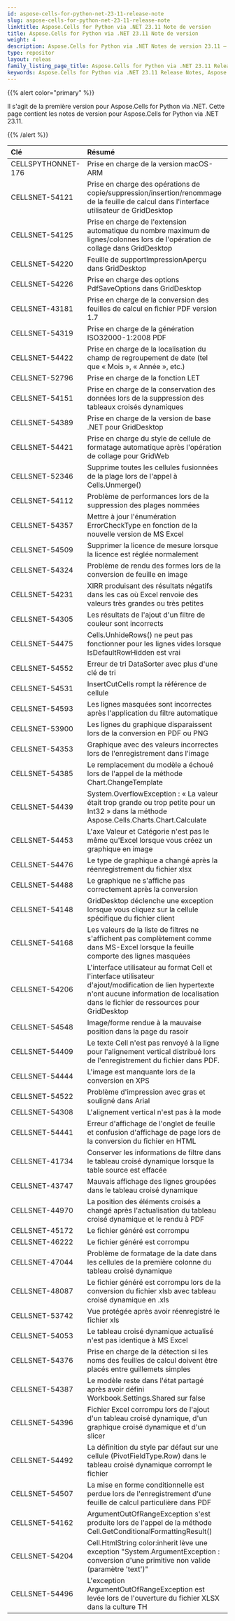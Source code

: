 ```yaml
---
id: aspose-cells-for-python-net-23-11-release-note
slug: aspose-cells-for-python-net-23-11-release-note
linktitle: Aspose.Cells for Python via .NET 23.11 Note de version
title: Aspose.Cells for Python via .NET 23.11 Note de version
weight: 4
description: Aspose.Cells for Python via .NET Notes de version 23.11 – dernières améliorations, nouvelles fonctionnalités et correctifs
type: repositor
layout: releas
family_listing_page_title: Aspose.Cells for Python via .NET 23.11 Release Note
keywords: Aspose.Cells for Python via .NET 23.11 Release Notes, Aspose.Cells for Python via .NET 23.11 updates and fixe
---
```

{{% alert color="primary" %}}

Il s'agit de la première version pour Aspose.Cells for Python via .NET.
Cette page contient les notes de version pour Aspose.Cells for Python via .NET 23.11.

{{% /alert %}}

|**Clé**|**Résumé**|**Catégorie**|
| :- | :- | :- |
|CELLSPYTHONNET-176|Prise en charge de la version macOS-ARM|
|CELLSNET-54121|Prise en charge des opérations de copie/suppression/insertion/renommage de la feuille de calcul dans l'interface utilisateur de GridDesktop|
|CELLSNET-54125|Prise en charge de l'extension automatique du nombre maximum de lignes/colonnes lors de l'opération de collage dans GridDesktop|
|CELLSNET-54220|Feuille de supportImpressionAperçu dans GridDesktop|
|CELLSNET-54226|Prise en charge des options PdfSaveOptions dans GridDesktop|
|CELLSNET-43181|Prise en charge de la conversion des feuilles de calcul en fichier PDF version 1.7|
|CELLSNET-54319|Prise en charge de la génération ISO32000-1:2008 PDF|
|CELLSNET-54422|Prise en charge de la localisation du champ de regroupement de date (tel que « Mois », « Année », etc.)|
|CELLSNET-52796|Prise en charge de la fonction LET|
|CELLSNET-54151|Prise en charge de la conservation des données lors de la suppression des tableaux croisés dynamiques|
|CELLSNET-54389| Prise en charge de la version de base .NET pour GridDesktop|
|CELLSNET-54421|Prise en charge du style de cellule de formatage automatique après l'opération de collage pour GridWeb|
|CELLSNET-52346|Supprime toutes les cellules fusionnées de la plage lors de l'appel à Cells.Unmerge()|
|CELLSNET-54112|Problème de performances lors de la suppression des plages nommées|
|CELLSNET-54357|Mettre à jour l'énumération ErrorCheckType en fonction de la nouvelle version de MS Excel|
|CELLSNET-54509|Supprimer la licence de mesure lorsque la licence est réglée normalement|
|CELLSNET-54324|Problème de rendu des formes lors de la conversion de feuille en image|
|CELLSNET-54231|XIRR produisant des résultats négatifs dans les cas où Excel renvoie des valeurs très grandes ou très petites|
|CELLSNET-54305| Les résultats de l'ajout d'un filtre de couleur sont incorrects|
|CELLSNET-54475|Cells.UnhideRows() ne peut pas fonctionner pour les lignes vides lorsque IsDefaultRowHidden est vrai|
|CELLSNET-54552|Erreur de tri DataSorter avec plus d'une clé de tri|
|CELLSNET-54531|InsertCutCells rompt la référence de cellule|
|CELLSNET-54593|Les lignes masquées sont incorrectes après l'application du filtre automatique|
|CELLSNET-53900| Les lignes du graphique disparaissent lors de la conversion en PDF ou PNG|
|CELLSNET-54353|Graphique avec des valeurs incorrectes lors de l'enregistrement dans l'image|
|CELLSNET-54385|Le remplacement du modèle a échoué lors de l'appel de la méthode Chart.ChangeTemplate|
|CELLSNET-54439| System.OverflowException : « La valeur était trop grande ou trop petite pour un Int32 » dans la méthode Aspose.Cells.Charts.Chart.Calculate|
|CELLSNET-54453|L'axe Valeur et Catégorie n'est pas le même qu'Excel lorsque vous créez un graphique en image|
|CELLSNET-54476|Le type de graphique a changé après la réenregistrement du fichier xlsx|
|CELLSNET-54488|Le graphique ne s'affiche pas correctement après la conversion|
|CELLSNET-54148| GridDesktop déclenche une exception lorsque vous cliquez sur la cellule spécifique du fichier client|
|CELLSNET-54168|Les valeurs de la liste de filtres ne s'affichent pas complètement comme dans MS-Excel lorsque la feuille comporte des lignes masquées|
|CELLSNET-54206|L'interface utilisateur au format Cell et l'interface utilisateur d'ajout/modification de lien hypertexte n'ont aucune information de localisation dans le fichier de ressources pour GridDesktop|
|CELLSNET-54548|Image/forme rendue à la mauvaise position dans la page du rasoir|
|CELLSNET-54409|Le texte Cell n'est pas renvoyé à la ligne pour l'alignement vertical distribué lors de l'enregistrement du fichier dans PDF.|
|CELLSNET-54444|L'image est manquante lors de la conversion en XPS|
|CELLSNET-54522|Problème d'impression avec gras et souligné dans Arial|
|CELLSNET-54308| L'alignement vertical n'est pas à la mode|
|CELLSNET-54441|Erreur d'affichage de l'onglet de feuille et confusion d'affichage de page lors de la conversion du fichier en HTML|
|CELLSNET-41734| Conserver les informations de filtre dans le tableau croisé dynamique lorsque la table source est effacée|
|CELLSNET-43747| Mauvais affichage des lignes groupées dans le tableau croisé dynamique|
|CELLSNET-44970|La position des éléments croisés a changé après l'actualisation du tableau croisé dynamique et le rendu à PDF|
|CELLSNET-45172|Le fichier généré est corrompu|
|CELLSNET-46222|Le fichier généré est corrompu|
|CELLSNET-47044|Problème de formatage de la date dans les cellules de la première colonne du tableau croisé dynamique|
|CELLSNET-48087|Le fichier généré est corrompu lors de la conversion du fichier xlsb avec tableau croisé dynamique en .xls|
|CELLSNET-53742|Vue protégée après avoir réenregistré le fichier xls|
|CELLSNET-54053|Le tableau croisé dynamique actualisé n'est pas identique à MS Excel|
|CELLSNET-54376|Prise en charge de la détection si les noms des feuilles de calcul doivent être placés entre guillemets simples|
|CELLSNET-54387|Le modèle reste dans l'état partagé après avoir défini Workbook.Settings.Shared sur false|
|CELLSNET-54396|Fichier Excel corrompu lors de l'ajout d'un tableau croisé dynamique, d'un graphique croisé dynamique et d'un slicer|
|CELLSNET-54492|La définition du style par défaut sur une cellule (PivotFieldType.Row) dans le tableau croisé dynamique corrompt le fichier|
|CELLSNET-54507|La mise en forme conditionnelle est perdue lors de l'enregistrement d'une feuille de calcul particulière dans PDF|
|CELLSNET-54162|ArgumentOutOfRangeException s'est produite lors de l'appel de la méthode Cell.GetConditionalFormattingResult()|
|CELLSNET-54204|Cell.HtmlString color:inherit lève une exception "System.ArgumentException : conversion d'une primitive non valide (paramètre 'text')"|
|CELLSNET-54496|L'exception ArgumentOutOfRangeException est levée lors de l'ouverture du fichier XLSX dans la culture TH|
